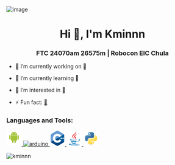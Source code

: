 ![image](https://github.com/user-attachments/assets/4f2edf7c-e72f-49e5-92cd-7aa3f8c6db7a)




<h1 align="center">Hi 👋, I'm Kminnn</h1>
<h3 align="center">FTC 24070am 26575m | Robocon EIC Chula</h3>

- 🔭 I’m currently working on **🤖**

- 🌱 I’m currently learning **🤖**

- 👀 I’m interested in **🤖**

- ⚡ Fun fact: [🤖](🤖)

<p align="left">
</p>

<h3 align="left">Languages and Tools:</h3>
<p align="left"> <a href="https://developer.android.com" target="_blank" rel="noreferrer"> <img src="https://raw.githubusercontent.com/devicons/devicon/master/icons/android/android-original-wordmark.svg" alt="android" width="40" height="40"/> </a> <a href="https://www.arduino.cc/" target="_blank" rel="noreferrer"> <img src="https://cdn.worldvectorlogo.com/logos/arduino-1.svg" alt="arduino" width="40" height="40"/> </a> <a href="https://www.w3schools.com/cpp/" target="_blank" rel="noreferrer"> <img src="https://raw.githubusercontent.com/devicons/devicon/master/icons/cplusplus/cplusplus-original.svg" alt="cplusplus" width="40" height="40"/> </a> <a href="https://www.java.com" target="_blank" rel="noreferrer"> <img src="https://raw.githubusercontent.com/devicons/devicon/master/icons/java/java-original.svg" alt="java" width="40" height="40"/> </a> <a href="https://www.python.org" target="_blank" rel="noreferrer"> <img src="https://raw.githubusercontent.com/devicons/devicon/master/icons/python/python-original.svg" alt="python" width="40" height="40"/> </a> </p>

<p><img align="center" src="https://github-readme-stats.vercel.app/api/top-langs?username=kminnn&show_icons=true&locale=en&layout=compact" alt="kminnn" /></p>

